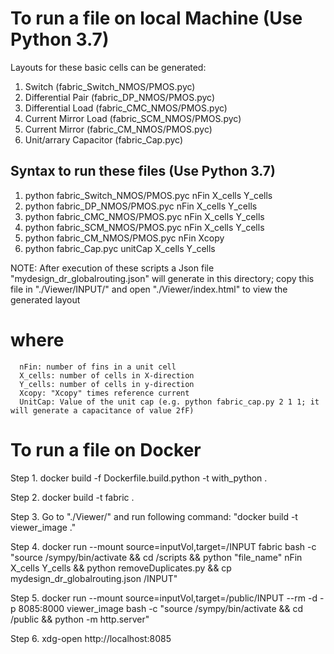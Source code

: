 # To run a file on local Machine (Use Python 3.7)

Layouts for these basic cells can be generated:

1. Switch (fabric_Switch_NMOS/PMOS.pyc)	                     
2. Differential Pair (fabric_DP_NMOS/PMOS.pyc)		                     
3. Differential Load (fabric_CMC_NMOS/PMOS.pyc)		                     
4. Current Mirror Load (fabric_SCM_NMOS/PMOS.pyc)		                     
5. Current Mirror	     (fabric_CM_NMOS/PMOS.pyc)		                     
6. Unit/arrary Capacitor (fabric_Cap.pyc)

## Syntax to run these files (Use Python 3.7)

1. python fabric_Switch_NMOS/PMOS.pyc nFin X_cells Y_cells
2. python fabric_DP_NMOS/PMOS.pyc nFin X_cells Y_cells
3. python fabric_CMC_NMOS/PMOS.pyc nFin X_cells Y_cells
4. python fabric_SCM_NMOS/PMOS.pyc nFin X_cells Y_cells
5. python fabric_CM_NMOS/PMOS.pyc nFin Xcopy
6. python fabric_Cap.pyc unitCap X_cells Y_cells

NOTE: After execution of these scripts a Json file "mydesign_dr_globalrouting.json" will generate in this directory; copy this file in "./Viewer/INPUT/" and open "./Viewer/index.html" to view the generated layout

# where 
      nFin: number of fins in a unit cell
      X_cells: number of cells in X-direction
      Y_cells: number of cells in y-direction
      Xcopy: "Xcopy" times reference current
      UnitCap: Value of the unit cap (e.g. python fabric_cap.py 2 1 1; it will generate a capacitance of value 2fF)


# To run a file on Docker

Step 1. docker build -f Dockerfile.build.python -t with_python .

Step 2. docker build -t fabric .

Step 3. Go to "./Viewer/" and run following command: "docker build -t viewer_image ."

Step 4. docker run --mount source=inputVol,target=/INPUT fabric bash -c "source /sympy/bin/activate && cd /scripts && python "file_name" nFin X_cells Y_cells && python removeDuplicates.py && cp mydesign_dr_globalrouting.json /INPUT"

Step 5. docker run --mount source=inputVol,target=/public/INPUT --rm -d -p 8085:8000 viewer_image bash -c "source /sympy/bin/activate && cd /public && python -m http.server"

Step 6. xdg-open http://localhost:8085


